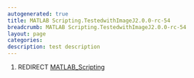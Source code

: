 ```yaml
---
autogenerated: true
title: MATLAB Scripting.TestedwithImageJ2.0.0-rc-54
breadcrumb: MATLAB Scripting.TestedwithImageJ2.0.0-rc-54
layout: page
categories: 
description: test description
---
```


1.  REDIRECT [MATLAB\_Scripting](MATLAB_Scripting )

